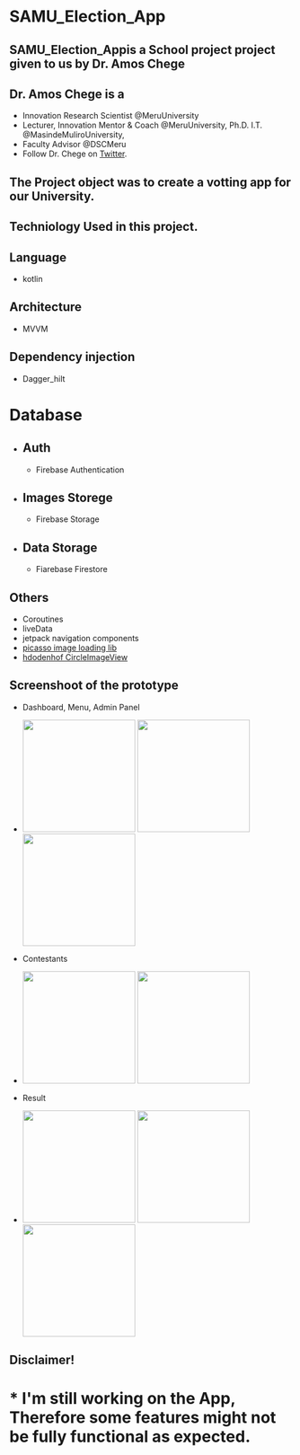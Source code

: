 # SAMU_Election_App
## SAMU_Election_Appis a School project project given to us by Dr. Amos Chege
##  Dr. Amos Chege is a
* Innovation Research Scientist @MeruUniversity 
* Lecturer, Innovation Mentor & Coach @MeruUniversity, Ph.D. I.T. @MasindeMuliroUniversity, 
* Faculty Advisor @DSCMeru
* Follow Dr. Chege on [Twitter](https://twitter.com/amochege).

## The Project object was to create a votting app for our University.
## Techniology Used in this project.
## Language
  * kotlin
## Architecture 
  * MVVM
  
## Dependency injection
  * Dagger_hilt
  
# Database
* ## Auth
    * Firebase Authentication
* ## Images Storege  
    * Firebase Storage
* ## Data Storage
    * Fiarebase Firestore
   
## Others
  * Coroutines
  * liveData
  * jetpack navigation components
  * [picasso image loading lib](https://github.com/square/picasso)
  * [hdodenhof CircleImageView](https://github.com/hdodenhof/CircleImageView)
  
## Screenshoot of the prototype

 * Dashboard, Menu, Admin Panel
 * <image src="https://user-images.githubusercontent.com/61431856/147846838-82dfddf0-673f-419d-9e2b-b881e93e21c0.jpg" heght = 300 width = 200 />                <image src="https://user-images.githubusercontent.com/61431856/147846941-1b3c4b94-cac9-44cc-a5f0-828bb5e8fcb9.jpg" heght = 300 width = 200 />               <image src="https://user-images.githubusercontent.com/61431856/147847023-19e9b192-7fbe-479f-9767-8e119a49e047.jpg" heght = 300 width = 200 />


 * Contestants
 * <image src="https://user-images.githubusercontent.com/61431856/147847097-5d82556d-2cc7-4c9c-9f70-8c1ab53eac9a.jpg" heght = 300 width = 200 />                <image src="https://user-images.githubusercontent.com/61431856/147847107-02397777-5dd7-46e0-abaf-29a1d0ea5725.jpg" heght = 300 width = 200 />   


 * Result
 * <image src="https://user-images.githubusercontent.com/61431856/147847121-dd4e111d-a281-445a-92f1-3344a8f08bd7.jpg" heght = 300 width = 200 />                <image src="https://user-images.githubusercontent.com/61431856/147847124-2c6eca26-79af-4b72-b8b6-4e9e1f094703.jpg" heght = 300 width = 200 />               <image src="https://user-images.githubusercontent.com/61431856/147847132-e0fb6723-ccf3-4a4c-912b-e345d3580f7d.jpg" heght = 300 width = 200 />


## Disclaimer!
# * I'm still working on the App, Therefore some features might not be fully functional as expected.
